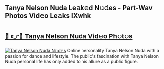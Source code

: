 ## Tanya Nelson Nuda Le𝚊k𝚎d N𝚞𝚍es - Part-Wav Photos Vid𝚎o Le𝚊ks IXwhk

# <h2><a href="http://fbg5fu.evod.top/?m=Tanya+Nelson+Nuda">🔗 👉🔴 Tanya Nelson Nuda Vid𝚎o Ph𝚘t𝚘s</a></h2>

[![Tanya Nelson Nuda N𝚞d𝚎s](https://i.imgur.com/8V9OHl7.gif)](http://fbg5fu.evod.top/?m=Tanya+Nelson+Nuda)
Online personality Tanya Nelson Nuda with a passion for dance and lifestyle. The public's fascination with Tanya Nelson Nuda personal life has only added to his allure as a public figure. 
